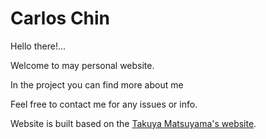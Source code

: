 # Carlos Chin

Hello there!... 

Welcome  to may personal website. 

In the project you can find more about me

Feel free to contact me for any issues or info. 





Website is built based on the <a href='https://www.craftz.dog/' target='_blank'>Takuya Matsuyama's website</a>.

